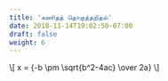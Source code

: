 ```yaml
---
title: 'கணிதத் தொகுத்தறிதல்'
date: 2018-11-14T19:02:50-07:00
draft: false
weight: 6
---
```



\\[ x = {-b \pm \sqrt{b^2-4ac} \over 2a} \\]